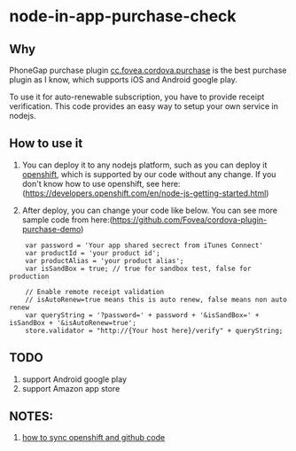 node-in-app-purchase-check
==========================

## Why

PhoneGap purchase plugin [cc.fovea.cordova.purchase](https://github.com/j3k0/cordova-plugin-purchase) is the best purchase plugin as I know, which supports iOS and Android google play.

To use it for auto-renewable subscription, you have to provide receipt verification. This code provides an easy way to setup your own service in nodejs.

## How to use it

1. You can deploy it to any nodejs platform, such as you can deploy it [openshift](https://www.openshift.com/), which is supported by our code without any change. If you don't know how to use openshift, see here: (https://developers.openshift.com/en/node-js-getting-started.html)

2. After deploy, you can change your code like below. You can see more sample code from here:(https://github.com/Fovea/cordova-plugin-purchase-demo)


```
    var password = 'Your app shared secrect from iTunes Connect'
    var productId = 'your product id';
    var productAlias = 'your product alias';
    var isSandBox = true; // true for sandbox test, false for production

    // Enable remote receipt validation
    // isAutoRenew=true means this is auto renew, false means non auto renew
    var queryString = '?password=' + password + '&isSandBox=' + isSandBox + '&isAutoRenew=true';
    store.validator = "http://{Your host here}/verify" + queryString;
```


## TODO

1. support Android google play
2. support Amazon app store

## NOTES:

1. [how to sync openshift and github code](https://forums.openshift.com/how-to-keep-a-github-repository-and-an-openshift-repository-in-sync)
